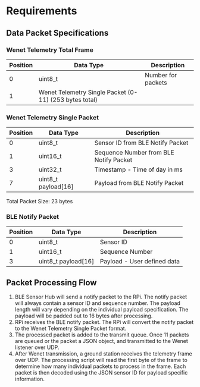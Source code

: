 # Requirements

## Data Packet Specifications

### Wenet Telemetry Total Frame

| Position | Data Type                                              | Description        |
| -------- | ------------------------------------------------------ | ------------------ |
| 0        | uint8_t                                                | Number for packets |
| 1        | Wenet Telemetry Single Packet (0-11) (253 bytes total) |                    |

### Wenet Telemetry Single Packet 

| Position | Data Type           | Description                            |
| -------- | ------------------- | -------------------------------------- |
| 0        | uint8_t             | Sensor ID from BLE Notify Packet       |
| 1        | uint16_t            | Sequence Number from BLE Notify Packet |
| 3        | uint32_t            | Timestamp - Time of day in ms          |
| 7        | uint8_t payload[16] | Payload from BLE Notify Packet         |

Total Packet Size: 23 bytes

### BLE Notify Packet

| Position | Data Type           | Description                 |
| -------- | ------------------- | --------------------------- |
| 0        | uint8_t             | Sensor ID                   |
| 1        | uint16_t            | Sequence Number             |
| 3        | uint8_t payload[16] | Payload - User defined data |

## Packet Processing Flow

1. BLE Sensor Hub will send a notify packet to the RPi. The notify packet will always contain a sensor ID and sequence number. The payload length will vary depending on the individual payload specification. The payload will be padded out to 16 bytes after processing.
2. RPi receives the BLE notify packet. The RPi will convert the notify packet to the Wenet Telemetry Single Packet format.
3. The processed packet is added to the transmit queue. Once 11 packets are queued or the packet a JSON object, and transmitted to the Wenet listener over UDP.
4. After Wenet transmission, a ground station receives the telemetry frame over UDP. The processing script will read the first byte of the frame to determine how many individual packets to process in the frame. Each packet is then decoded using the JSON sensor ID for payload specific information.